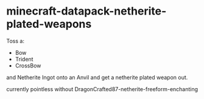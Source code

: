 # minecraft-datapack-netherite-plated-weapons

Toss a:

- Bow
- Trident
- CrossBow

and Netherite Ingot onto an Anvil and get a netherite plated weapon out.

currently pointless without DragonCrafted87-netherite-freeform-enchanting
